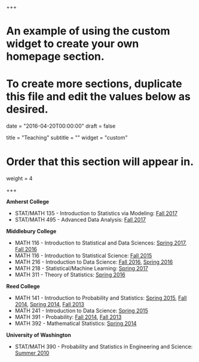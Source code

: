 +++
# An example of using the custom widget to create your own homepage section.
# To create more sections, duplicate this file and edit the values below as desired.

date = "2016-04-20T00:00:00"
draft = false

title = "Teaching"
subtitle = ""
widget = "custom"

# Order that this section will appear in.
weight = 4

+++

**Amherst College**  

* STAT/MATH 135 - Introduction to Statistics via Modeling: [Fall 2017](https://rudeboybert.github.io/STAT135/)
* STAT/MATH 495 - Advanced Data Analysis: [Fall 2017](https://rudeboybert.github.io/STAT495/)

**Middlebury College**  

* MATH 116 - Introduction to Statistical and Data Sciences: [Spring 2017](https://rudeboybert.github.io/MATH116/), [Fall 2016](https://rudeboybert.github.io/2016-09-MATH116/)
* MATH 116 - Introduction to Statistical Science: [Fall 2015](courses/MATH116/2015-09.html)
* MATH 216 - Introduction to Data Science: [Fall 2016](https://rudeboybert.github.io/MATH216/), [Spring 2016](courses/MATH216/2016-02.html)
* MATH 218 - Statistical/Machine Learning: [Spring 2017](https://rudeboybert.github.io/MATH218/)
* MATH 311 - Theory of Statistics: [Spring 2016](courses/MATH311/2016-02.html)

**Reed College**

* MATH 141 - Introduction to Probability and Statistics: [Spring
2015](MATH141/2015-01.html), [Fall 2014](MATH141/2014-09.html), [Spring
2014](MATH141/2014-01.html), [Fall 2013](MATH141/2013-09.html)
* MATH 241 - Introduction to Data Science: [Spring 2015](MATH241/2015-01.html)
* MATH 391 - Probability: [Fall 2014](MATH391/2014-09.html), [Fall
2013](MATH391/2013-09.html)
* MATH 392 - Mathematical Statistics: [Spring 2014](MATH392/2014-01.html)

**University of Washington**

* STAT/MATH 390 - Probability and Statistics in Engineering and Science: [Summer
2010](STAT390/2010-06.html)
